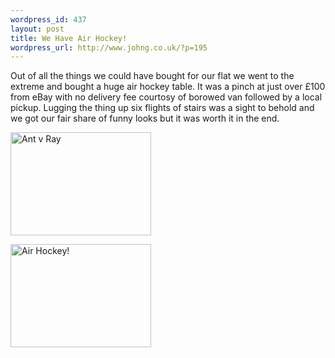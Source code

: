 ```yaml
--- 
wordpress_id: 437
layout: post
title: We Have Air Hockey!
wordpress_url: http://www.johng.co.uk/?p=195
---
```

Out of all the things we could have bought for our flat we went to the extreme and bought a huge air hockey table. It was a pinch at just over £100 from eBay with no delivery fee courtosy of borowed van followed by a local pickup. Lugging the thing up six flights of stairs was a sight to behold and we got our fair share of funny looks but it was worth it in the end.

<a href="http://www.flickr.com/photos/jgriffin/57674998/" title="Photo Sharing"><img src="http://static.flickr.com/31/57674998_c545367cb5_m.jpg" width="225" height="165" alt="Ant v Ray" /></a>

<a href="http://www.flickr.com/photos/jgriffin/57674997/" title="Photo Sharing"><img src="http://static.flickr.com/32/57674997_461f056e9a_m.jpg" width="225" height="165" alt="Air Hockey!" /></a>
